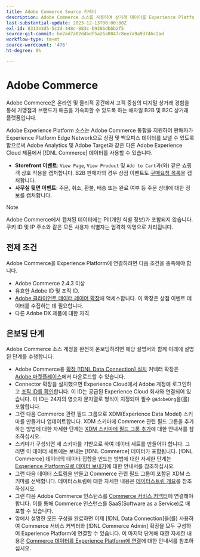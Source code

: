 ```yaml
---
title: Adobe Commerce Source 커넥터
description: Adobe Commerce 소스를 사용하여 상거래 데이터를 Experience Platform으로 가져오는 방법에 대해 알아봅니다.
last-substantial-update: 2023-12-13T00:00:00Z
exl-id: 8313e3d5-5c3d-448c-883c-b9386dbbb2f5
source-git-commit: be2ad7a02d4bdf5a26a0847c8ee7a9a93746c2ad
workflow-type: tm+mt
source-wordcount: '476'
ht-degree: 0%

---
```


# Adobe Commerce

Adobe Commerce은 온라인 및 물리적 공간에서 고객 중심의 디지털 상거래 경험을 통해 가맹점과 브랜드가 매출을 가속화할 수 있도록 하는 애자일 B2B 및 B2C 상거래 플랫폼입니다.

Adobe Experience Platform 소스는 Adobe Commerce 통합을 지원하여 판매자가 Experience Platform Edge Network으로 상점 및 백오피스 데이터를 보낼 수 있도록 함으로써 Adobe Analytics 및 Adobe Target과 같은 다른 Adobe Experience Cloud 제품에서 [!DNL Commerce] 데이터를 사용할 수 있습니다.

* **Storefront 이벤트**: `View Page`, `View Product` 및 `Add to Cart`과(와) 같은 쇼핑객 상호 작용을 캡처합니다. B2B 판매자의 경우 상점 이벤트도 [구매요청 목록](https://experienceleague.adobe.com/docs/commerce-admin/b2b/requisition-lists/requisition-lists.html)을 캡처합니다.
* **사무실 뒷면 이벤트**: 주문, 취소, 환불, 배송 또는 완료 여부 등 주문 상태에 대한 정보를 캡처합니다.

>[!NOTE]
>
>Adobe Commerce에서 캡처된 데이터에는 PII(개인 식별 정보)가 포함되지 않습니다. 쿠키 ID 및 IP 주소와 같은 모든 사용자 식별자는 엄격히 익명으로 처리됩니다.

## 전제 조건

Adobe Commerce을 Experience Platform에 연결하려면 다음 조건을 충족해야 합니다.

* Adobe Commerce 2.4.3 이상
* 유효한 Adobe ID 및 조직 ID.
* [Adobe 클라이언트 데이터 레이어 확장](../../../tags/extensions/client/client-data-layer/overview.md)에 액세스합니다. 이 확장은 상점 이벤트 데이터를 수집하는 데 필요합니다.
* 다른 Adobe DX 제품에 대한 자격.

## 온보딩 단계

Adobe Commerce 소스 계정을 완전히 온보딩하려면 해당 설명서와 함께 아래에 설명된 단계를 수행합니다.

* Adobe Commerce용 [확장 [!DNL Data Connection] 설치](https://experienceleague.adobe.com/docs/commerce-merchant-services/data-connection/fundamentals/install.html) 커넥터 확장은 [Adobe 마켓플레이스](https://commercemarketplace.adobe.com/magento-experience-platform-connector.html)에서 다운로드할 수 있습니다.
* Connector 확장을 설치했으면 Experience Cloud에서 Adobe 계정에 로그인하고 [조직 ID를 확인](https://experienceleague.adobe.com/docs/core-services/interface/administration/organizations.html#concept_EA8AEE5B02CF46ACBDAD6A8508646255)합니다. 이 ID는 공급된 Experience Cloud 회사와 연결되어 있습니다. 이 ID는 24자의 영숫자 문자열로 형식이 지정되며 필수 `@AdobeOrg`을(를) 포함합니다.
* 그런 다음 Commerce 관련 필드 그룹으로 XDM(Experience Data Model) 스키마를 만들거나 업데이트합니다. XDM 스키마에 Commerce 관련 필드 그룹을 추가하는 방법에 대한 자세한 단계는 [XDM 스키마에 필드 그룹 추가](https://experienceleague.adobe.com/docs/commerce-merchant-services/data-connection/fundamentals/update-xdm.html)에 대한 안내서를 참조하십시오.
* 스키마가 구성되면 새 스키마를 기반으로 하여 데이터 세트를 만들어야 합니다. 그러면 이 데이터 세트에는 보내는 [!DNL Commerce] 데이터가 포함됩니다. [!DNL Commerce] 데이터의 데이터 집합을 만드는 방법에 대한 자세한 단계는 [Experience Platform으로 데이터 보내기](https://experienceleague.adobe.com/docs/platform-learn/implement-mobile-sdk/experience-cloud/platform.html#create-a-dataset)에 대한 안내서를 참조하십시오.
* 그런 다음 데이터 스트림을 만들고 Commerce 관련 필드 그룹이 포함된 XDM 스키마를 선택합니다. 데이터스트림에 대한 자세한 내용은 [데이터스트림 개요](https://experienceleague.adobe.com/docs/experience-platform/datastreams/overview.html)를 참조하십시오.
* 그런 다음 Adobe Commerce 인스턴스를 [Commerce 서비스 커넥터](https://experienceleague.adobe.com/docs/commerce-merchant-services/user-guides/integration-services/saas.html)에 연결해야 합니다. 이를 통해 Commerce 인스턴스를 SaaS(Software as a Service)로 배포할 수 있습니다.
* 앞에서 설명한 모든 구성을 완료하면 이제 [!DNL Data Connection]을(를) 사용하여 Commerce 서비스 커넥터와 [!DNL Commerce Admin] 확장을 모두 구성하여 Experience Platform에 연결할 수 있습니다. 이 마지막 단계에 대한 자세한 내용은 [Commerce 데이터를 Experience Platform에 연결](https://experienceleague.adobe.com/docs/commerce-merchant-services/data-connection/fundamentals/connect-data.html)에 대한 안내서를 참조하십시오.
